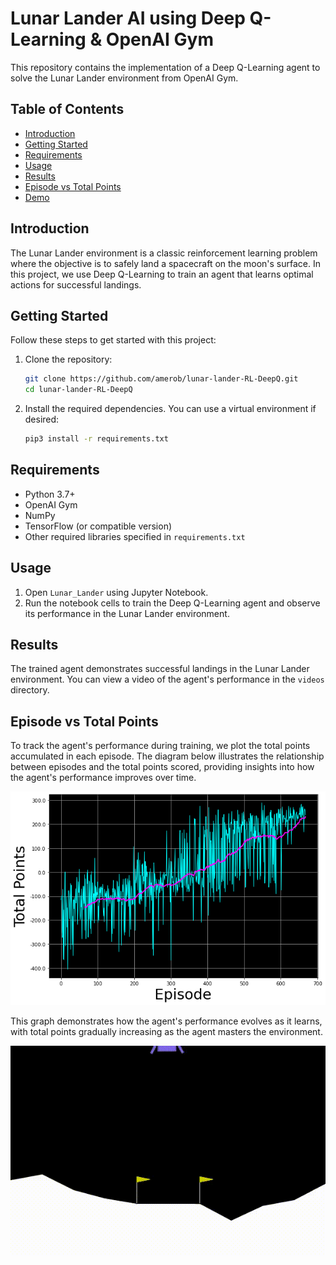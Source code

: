 # Lunar Lander AI using Deep Q-Learning & OpenAI Gym

This repository contains the implementation of a Deep Q-Learning agent to solve the Lunar Lander environment from OpenAI Gym.

## Table of Contents

- [Introduction](#introduction)
- [Getting Started](#getting-started)
- [Requirements](#requirements)
- [Usage](#usage)
- [Results](#results)
- [Episode vs Total Points](#episode-vs-total-points)
- [Demo](#demo)

## Introduction

The Lunar Lander environment is a classic reinforcement learning problem where the objective is to safely land a spacecraft on the moon's surface. In this project, we use Deep Q-Learning to train an agent that learns optimal actions for successful landings.

## Getting Started

Follow these steps to get started with this project:

1. Clone the repository:

    ```bash
    git clone https://github.com/amerob/lunar-lander-RL-DeepQ.git
    cd lunar-lander-RL-DeepQ
    ```

2. Install the required dependencies. You can use a virtual environment if desired:

    ```bash
    pip3 install -r requirements.txt
    ```

## Requirements

- Python 3.7+
- OpenAI Gym
- NumPy
- TensorFlow (or compatible version)
- Other required libraries specified in `requirements.txt`

## Usage

1. Open `Lunar_Lander` using Jupyter Notebook.
2. Run the notebook cells to train the Deep Q-Learning agent and observe its performance in the Lunar Lander environment.

## Results

The trained agent demonstrates successful landings in the Lunar Lander environment. You can view a video of the agent's performance in the `videos` directory.

## Episode vs Total Points

To track the agent's performance during training, we plot the total points accumulated in each episode. The diagram below illustrates the relationship between episodes and the total points scored, providing insights into how the agent's performance improves over time.

![Episode vs Total Points](totalpoints.png)

This graph demonstrates how the agent's performance evolves as it learns, with total points gradually increasing as the agent masters the environment.

![Trained Agent](Lunar_Lander.gif)
